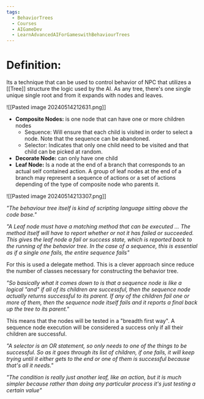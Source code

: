 ```yaml
---
tags:
  - BehaviorTrees
  - Courses
  - AIGameDev
  - LearnAdvancedAIForGameswithBehaviourTrees
---
```

# Definition:
Its a technique that can be used to control behavior of NPC that utilizes a [[Tree]] structure the logic used by the AI. As any tree, there's one single unique single root and from it expands with nodes and leaves.

![[Pasted image 20240514212631.png]]

- **Composite Nodes:** is one node that can have one or more children nodes
	- Sequence: Will ensure that each child is visited in order to select a node. Note that the sequence can be abandoned.
	- Selector: Indicates that only one child need to be visited and that child can be picked at random.
- **Decorate Node:** can only have one child
- **Leaf Node:** Is a node at the end of a branch that corresponds to an actual self contained action. A group of leaf nodes at the end of a branch may represent a sequence of actions or a set of actions depending of the type of composite node who parents it. 

![[Pasted image 20240514213307.png]]

_"The behaviour tree itself is kind of scripting language sitting above the code base."_

_"A Leaf node must have a matching method that can be executed ... The method itself will have to report whether or not it has failed or succeeded. This gives the leaf node a fail or success state, which is reported back to the running of the behavior tree. In the case of a sequence, this is essential as if a single one fails, the entire sequence fails"_

For this is used a delegate method. This is a clever approach since reduce the number of classes necessary for constructing the behavior tree.

_"So basically what it comes down to is that a sequence node is like a logical "and" if all of its children are successful, then the sequence node actually returns successful to its parent. If any of the children fail one or more of them, then the sequence node itself fails and it reports a final back up the tree to its parent."_

This means that the nodes will be tested in a "breadth first way". A sequence node execution will be considered a success only if all their children are successful. 

_"A selector is an OR statement, so only needs to one of the things to be successful. So as it goes through its list of children, if one fails, it will keep trying until it either gets
to the end or one of them is successful because that's all it needs."_

_"The condition is really just another leaf, like an action, but it is much simpler because rather than doing any particular process it's just testing a certain value"_
